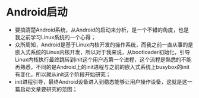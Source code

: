 # Android启动
- 要搞清楚Android系统，从Android的启动来分析，是一个不错的角度，也是我之前学习Linux系统的一个心得；
- 众所周知，Android是基于Linux内核开发的操作系统，而我之前一直从事的是嵌入式系统的Linux内核开发，所以对于我来说，从bootloader初始化，引导Linux内核执行最终跳转到init这个用户态第一个进程，这个流程是熟悉的不能再熟悉，不同的是Android上的init进程与之前的嵌入式系统上busybox的init有变化，所以就从init这个阶段开始研究；
- init进程引导，最终Android设备进入到稳态能够让用户操作设备，这就是这一篇启动文章要研究的范围；
